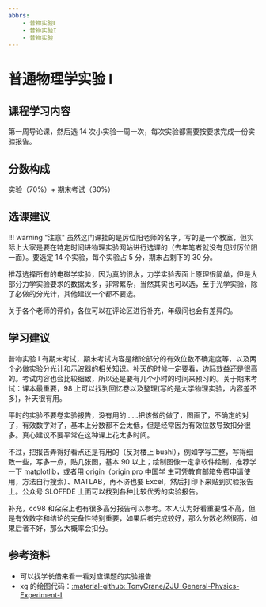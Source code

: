```yaml
---
abbrs:
    - 普物实验Ⅰ
    - 普物实验I
    - 普物实验
---
```


# 普通物理学实验 Ⅰ

## 课程学习内容
第一周导论课，然后选 14 次小实验一周一次，每次实验都需要按要求完成一份实验报告。

## 分数构成
实验（70%）+ 期末考试（30%）

## 选课建议

!!! warning "注意"
    虽然这门课挂的是厉位阳老师的名字，写的是一个教室，但实际上大家是要在特定时间进物理实验网站进行选课的（去年笔者就没有见过厉位阳一面）。要选定 14 个实验，每个实验占 5 分，期末占剩下的 30 分。

推荐选择所有的电磁学实验，因为真的很水，力学实验表面上原理很简单，但是大部分力学实验要求的数据太多，非常繁杂，当然其实也可以选，至于光学实验，除了必做的分光计，其他建议一个都不要选。

关于各个老师的评价，各位可以在评论区进行补充，年级间也会有差异的。

## 学习建议
普物实验 Ⅰ 有期末考试，期末考试内容是绪论部分的有效位数不确定度等，以及两个必做实验分光计和示波器的相关知识。补天的时候一定要看，边际效益还是很高的。考试内容也会比较细致，所以还是要有几个小时的时间来预习的。关于期末考试：课本最重要，98 上可以找到回忆卷以及整理(写的是大学物理实验，内容差不多)，补天很有用。

平时的实验不要卷实验报告，没有用的......把该做的做了，图画了，不确定的对了，有效数字对了，基本上分数都不会太低，但是经常因为有效位数导致扣分很多。真心建议不要平常在这种课上花太多时间。

不过，把报告弄得好看点还是有用的（反对楼上 bushi），例如字写工整，写得细致一些，写多一点，贴几张图，基本 90 以上；绘制图像一定拿软件绘制，推荐学一下 matplotlib，或者用 origin（origin pro 中国学 生可凭教育邮箱免费申请使用，方法自行搜索）、MATLAB，再不济也要 Excel，然后打印下来贴到实验报告上。公众号 SLOFFDE 上面可以找到各种比较优秀的实验报告。

补充，cc98 和朵朵上也有很多高分报告可以参考。本人认为好看重要性不高，但是有效数字和结论的完备性特别重要，如果后者完成较好，那么分数必然很高，如果后者不好，那么大概率会扣分。

## 参考资料

- 可以找学长借来看一看对应课题的实验报告
- xg 的绘图代码：[:material-github: TonyCrane/ZJU-General-Physics-Experiment-I](https://github.com/TonyCrane/ZJU-General-Physics-Experiment-I)
